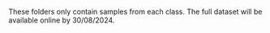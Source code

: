 These folders only contain samples from each class. The full dataset will be available online by 30/08/2024.
